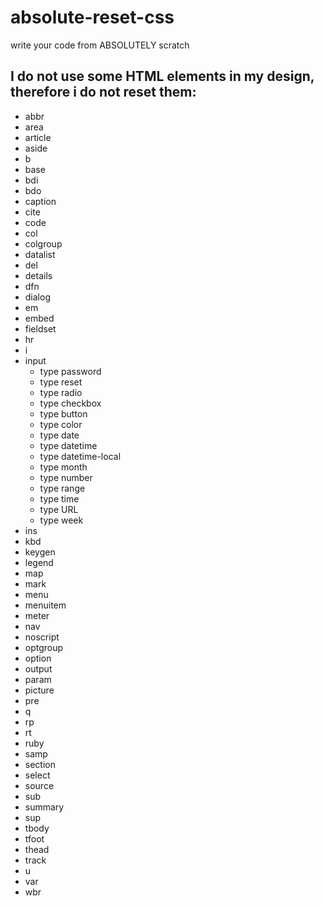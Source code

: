 # absolute-reset-css
write your code from ABSOLUTELY scratch

## I do not use some HTML elements in my design, therefore i do not reset them:

* abbr
* area
* article
* aside
* b
* base
* bdi
* bdo
* caption
* cite
* code
* col
* colgroup
* datalist
* del
* details
* dfn
* dialog
* em
* embed
* fieldset
* hr
* i
* input
  * type password
  * type reset
  * type radio
  * type checkbox
  * type button
  * type color
  * type date
  * type datetime
  * type datetime-local
  * type month
  * type number
  * type range
  * type time
  * type URL
  * type week
* ins
* kbd
* keygen
* legend
* map
* mark
* menu
* menuitem
* meter
* nav
* noscript
* optgroup
* option
* output
* param
* picture
* pre
* q
* rp
* rt
* ruby
* samp
* section
* select
* source
* sub
* summary
* sup
* tbody
* tfoot
* thead
* track
* u
* var
* wbr
